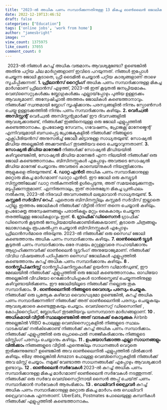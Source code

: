 ```yaml
---
title: "2023-ൽ അധിക പണം സമ്പാദിക്കുന്നതിനുള്ള 13 മികച്ച ഓൺലൈൻ ജോലികൾ"
date: 2022-12-19T13:46:52
draft: false
categories: ["Education"]
tags: ['online jobs', 'work from home']
author: "jamesbright"
image: ""
view_count: 1375975
like_count: 37055
comment_count: 0
---
```


&nbsp; 2023-ൽ നിങ്ങൾ കുറച്ച് അധിക വരുമാനം ആവശ്യമുണ്ടോ? ഉണ്ടെങ്കിൽ അതിനു പറ്റിയ ചില മാർഗ്ഗങ്ങളാണ് ഇവിടെ പറയുന്നത്. നിങ്ങൾ ഇപ്പോൾ ചെയ്യുന്ന ജോലി കൂടാതെ, ഫ്രീ ടൈമിൽ ചെയ്യാൻ പറ്റിയ കാര്യങ്ങളാണ് താഴെ സൂചിപ്പിക്കുന്നത്. **1\. ഫ്രീലാൻസ് റൈറ്റിംഗ്** അധിക പണം സമ്പാദിക്കാനുള്ള മികച്ച മാർഗമാണ് ഫ്രീലാൻസ് എഴുത്ത്, 2023-ൽ ഇത് കൂടുതൽ ജനപ്രിയമാകും. വെബ്‌സൈറ്റുകൾക്കും ബ്ലോഗുകൾക്കും എല്ലായ്‌പ്പോഴും പുതിയ ഉള്ളടക്കം ആവശ്യമാണ്. അന്വേഷിച്ചാൽ അത്തരം ജോലികൾ കണ്ടെത്താനാവും. നിങ്ങൾക്ക് സ്വന്തമായി ബ്ലോഗ് സൃഷ്ടിക്കാനും പരസ്യങ്ങളിൽ നിന്നും സ്പോൺസർ ചെയ്ത ഉള്ളടക്കത്തിൽ നിന്നും പണം സമ്പാദിക്കാനും കഴിയും. **2\. വെർച്വൽ അസിസ്റ്റന്റ്** വെർച്വൽ അസിസ്റ്റന്റുമാർക്ക് ഈ ദിവസങ്ങളിൽ ആവശ്യക്കാരുണ്ട്, നിങ്ങൾക്ക് ഇങ്ങിനെയുള്ള ഒരു ജോലി എളുപ്പത്തിൽ കണ്ടെത്താനാകും. ഉപഭോക്തൃ സേവനം, ഗവേഷണം, പ്രോജക്റ്റ് മാനേജ്മെന്റ് എന്നിവയുമായി ബന്ധപ്പെട്ട പ്രോജക്ടുകളിൽ നിങ്ങൾക്ക് നിങ്ങളുടെ എക്സ്പീരിയൻസ് അനുസരിച്ച് ജോലി കിട്ടാനുള്ള സാധ്യതയുണ്ട്. സോഷ്യൽ മീഡിയ അല്ലെങ്കിൽ അക്കൗണ്ടിംഗ് തുടങ്ങിയവ ട്രൈ ചെയ്യാവുന്നതാണ്. **3\. സോഷ്യൽ മീഡിയ മാനേജർ** നിങ്ങൾക്ക് സോഷ്യൽ മീഡിയയിൽ കഴിവുണ്ടെങ്കിൽ, സോഷ്യൽ മീഡിയ മാനേജർ എന്ന നിലയിൽ നിങ്ങൾക്ക് ഒരു ജോലി കണ്ടെത്താനാകും. ബിസിനസ്സുകൾ എപ്പോഴും അവരുടെ സോഷ്യൽ മീഡിയ മാനേജ് ചെയ്യാനും അവരുടെ കാമ്പെയ്‌നുകൾ നിയന്ത്രിക്കാനും ആളുകളെ തിരയുന്നുണ്ട്. **4\. ഡാറ്റ എൻട്രി** അധിക പണം സമ്പാദിക്കാനുള്ള മറ്റൊരു മികച്ച മാർഗമാണ് ഡാറ്റാ എൻട്രി. ഈ ജോലി ഒരു കമ്പ്യൂട്ടർ സിസ്റ്റത്തിലേക്ക് ഡാറ്റ നൽകുന്നതിൽ ഉൾപ്പെടുന്നു, അത് സമയമെടുക്കുന്നതും മടുപ്പിക്കുന്നതുമാണ്. എന്നിരുന്നാലും, ഇത് താരതമ്യേന മികച്ച പ്രതിഫലം നൽകുന്നു, 2023-ൽ നിരവധി അവസരങ്ങൾ ലഭ്യമാവാൻ സാധ്യതയുണ്ട്. **5\. കസ്റ്റമർ സർവീസ് റെപ്.** ഏതൊരു ബിസിനസ്സിലും കസ്റ്റമർ സർവീസ് ഇല്ലാതെ പറ്റില്ല. ഇത്തരം ജോലികൾ നിങ്ങൾക്ക് വീട്ടിൽ നിന്ന് തന്നെ ചെയ്യാൻ കഴിയും. ഉപഭോക്തൃ അന്വേഷണങ്ങളും പരാതികളും മറ്റും കൈകാര്യം ചെയ്യുന്ന തരത്തിലുള്ള ജോലികളാവും ഇത്. **6\. ഗ്രാഫിക് ഡിസൈനർ** ഗ്രാഫിക് ഡിസൈൻ കൂടുതൽ ജനപ്രിയമായിക്കൊണ്ടിരിക്കുകയാണ്, കൂടാതെ ചിത്രങ്ങളും ലോഗോകളും രൂപകൽപ്പന ചെയ്യാൻ ബിസിനസ്സുകൾ എപ്പോഴും ഫ്രീലാൻസർമാരെ തിരയുന്നു. 2023-ൽ നിങ്ങൾക്ക് ഒരു സൈഡ് ജോലി കണ്ടെത്താനും അധിക പണം സമ്പാദിക്കാനും കഴിയും. **7\. ഓൺലൈൻ ട്യൂട്ടർ** കൂടുതൽ പണം സമ്പാദിക്കാനും ഒരേ സമയം മറ്റുള്ളവരെ സഹായിക്കാനും ആഗ്രഹിക്കുന്നവർക്ക് ഓൺലൈൻ ട്യൂട്ടറിംഗ് അനുയോജ്യമാണ്. നിങ്ങൾക്ക് വിവിധ വിഷയങ്ങൾ പഠിപ്പിക്കുന്ന സൈഡ് ജോലികൾ എളുപ്പത്തിൽ കണ്ടെത്താനും കുറച്ച് അധിക പണം സമ്പാദിക്കാനും കഴിയും. **8 . ട്രാൻസ്ക്രിപ്ഷനിസ്റ്റ്** ട്രാൻസ്ക്രിപ്ഷനിസ്റ്റുകൾക്ക് ഉയർന്ന ഡിമാൻഡുണ്ട്, ഈ മേഖലയിൽ നിങ്ങൾക്ക് എളുപ്പത്തിൽ ഒരു ജോലി കണ്ടെത്താനാകും. ഓഡിയോ അല്ലെങ്കിൽ വീഡിയോ റെക്കോർഡിംഗുകൾ ട്രാൻസ്ക്രൈബ് ചെയ്യുന്നതിനുള്ള കഴിവുണ്ടായിരിക്കണം. ഈ ജോലിയിലൂടെ നിങ്ങൾക്ക് നല്ലൊരു തുക സമ്പാദിക്കാം. **9 . ഓൺലൈനിൽ നിങ്ങളുടെ വൈദഗ്ദ്യം പരസ്യം ചെയ്യുക.** നിങ്ങൾക്ക് ഒരു പ്രത്യേക കഴിവോ വൈദഗ്ധ്യമോ ഉണ്ടെങ്കിൽ, കുറച്ച് അധിക പണം സമ്പാദിക്കുന്നതിന് നിങ്ങൾക്ക് അത് ഓൺലൈനിൽ പരസ്യം ചെയ്യുകയും ആവശ്യക്കാരെ കണ്ടെത്തുകയും ചെയ്യാം. വെബ്‌സൈറ്റ് ഡിസൈനിങ് , കോപ്പിറൈറ്റിംഗ്, ബ്ലോഗിംഗ് തുടങ്ങിയവും ധനസമ്പാദന മാർഗങ്ങളാണ്. **10 . അധികമായി വീട്ടിൽ സ്ഥലമുണ്ടെങ്കിൽ അത് വാടകക്ക് കൊടുക്കുക** Airbnb അല്ലെങ്കിൽ VRBO പോലുള്ള വെബ്‌സൈറ്റുകളിൽ നിങ്ങളുടെ സ്ഥലം വാടകയ്‌ക്ക് നൽകിക്കൊണ്ട് നിങ്ങൾക്ക് കുറച്ച് അധിക പണം സമ്പാദിക്കാം. നിങ്ങൾക്ക് എളുപ്പത്തിൽ ഒരു പ്രൊഫൈൽ സജ്ജീകരിക്കാനും നിങ്ങളുടെ ലിസ്റ്റിംഗ് പരസ്യം ചെയ്യാനും കഴിയും. **11 . ഉപയോഗിക്കാത്ത എല്ലാ സാധനങ്ങളും വിൽക്കാം** നിങ്ങങ്ങളുടെ വീട്ടിൽ എന്തെങ്കിലും സാധനങ്ങൾ വെറുതെ ഇരിക്കുന്നുണ്ടോ? ഉണ്ടെങ്കിൽ അവ ഓൺലൈനിൽ എളുപ്പത്തിൽ വിൽക്കാൻ കഴിയും. eBay അല്ലെങ്കിൽ Amazon പോലുള്ള വെബ്സൈറ്റുകളിൽ നിങ്ങൾക്ക് അവ ലിസ്റ്റ് ചെയ്യാം. നമുക്ക് വേണ്ടാത്ത സാധനങ്ങൾക്ക് എപ്പോഴും ആവശ്യക്കാർ ഉണ്ടാവും. **12 . ഓൺലൈൻ സർവേകൾ** 2023-ൽ കുറച്ച് അധിക പണം സമ്പാദിക്കാനുള്ള മികച്ച മാർഗമാണ് ഓൺലൈൻ സർവേകൾ നടത്തുന്നത്. നിങ്ങൾക്ക് ഒരു സർവേ വെബ്‌സൈറ്റിനായി സൈൻ അപ്പ് ചെയ്‌ത് പണം സമ്പാദിക്കാൻ സർവേകൾ ആരംഭിക്കാം. **13 . ഡെലിവറി ഡ്രൈവർ** കുറച്ച് അധിക പണം സമ്പാദിക്കാനുള്ള മറ്റൊരു മികച്ച മാർഗം ഒരു ഡെലിവറി ഡ്രൈവറാകുക എന്നതാണ്. UberEats, Postmates പോലെയുള്ള കമ്പനികൾ നിങ്ങൾക്ക് എളുപ്പത്തിൽ കണ്ടെത്താനാകും.
